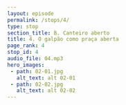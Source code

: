 ```yaml
---
layout: episode
permalink: /stops/4/
type: stop
section_title: B. Canteiro aberto
title: 4. O galpão como praça aberta
page_rank: 4
stop_id: 4
audio_file: 04.mp3
hero_images:
 - path: 02-01.jpg
   alt_text: alt 02-01
 - path: 02-02.jpg
   alt_text: alt 02-02
---
```

